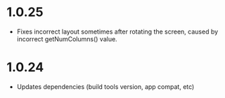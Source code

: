 # 1.0.25

* Fixes incorrect layout sometimes after rotating the screen,
caused by incorrect getNumColumns() value.

# 1.0.24

* Updates dependencies (build tools version, app compat, etc)